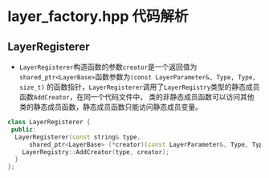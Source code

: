 # layer_factory.hpp 代码解析
##  LayerRegisterer
* `LayerRegisterer`构造函数的参数`creator`是一个返回值为`shared_ptr<LayerBase>`函数参数为`(const LayerParameter&, Type, Type, size_t)`
的函数指针，`LayerRegisterer`调用了`LayerRegistry`类型的静态成员函数`AddCreator`，在同一个代码文件中，
类的非静态成员函数可以访问其他类的静态成员函数，静态成员函数只能访问静态成员变量。
```c++
class LayerRegisterer {
 public:
  LayerRegisterer(const string& type,
      shared_ptr<LayerBase> (*creator)(const LayerParameter&, Type, Type, size_t)) {
    LayerRegistry::AddCreator(type, creator);
  }
};
```
